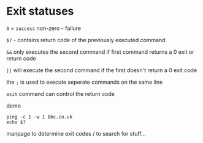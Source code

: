 # Exit statuses

`0` = `success`
non-zero - failure

`$?` - contains return code of the previously executed command


`&&` only executes the second command if first command returns a 0 exit or return code

`||` will execute the second command if the first doesn't return a 0 exit code

the `;` is used to execute seperate commands on the same line

`exit` command can control the return code

demo

```shell
ping -c 1 -w 1 bbc.co.uk
echo $?
```

manpage to determine exit codes
/ to search for stuff...